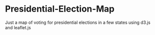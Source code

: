 # Presidential-Election-Map
Just a map of voting for presidential elections in a few states using d3.js and leaflet.js
